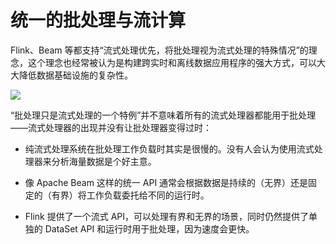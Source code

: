 # 统一的批处理与流计算

Flink、Beam 等都支持“流式处理优先，将批处理视为流式处理的特殊情况”的理念，这个理念也经常被认为是构建跨实时和离线数据应用程序的强大方式，可以大大降低数据基础设施的复杂性。

![](https://ww1.sinaimg.cn/large/007rAy9hgy1g25vrpwkhzj30v00gkabw.jpg)

“批处理只是流式处理的一个特例”并不意味着所有的流式处理器都能用于批处理——流式处理器的出现并没有让批处理器变得过时：  

- 纯流式处理系统在批处理工作负载时其实是很慢的。没有人会认为使用流式处理器来分析海量数据是个好主意。

- 像 Apache Beam 这样的统一 API 通常会根据数据是持续的（无界）还是固定的（有界）将工作负载委托给不同的运行时。

- Flink 提供了一个流式 API，可以处理有界和无界的场景，同时仍然提供了单独的 DataSet API 和运行时用于批处理，因为速度会更快。

